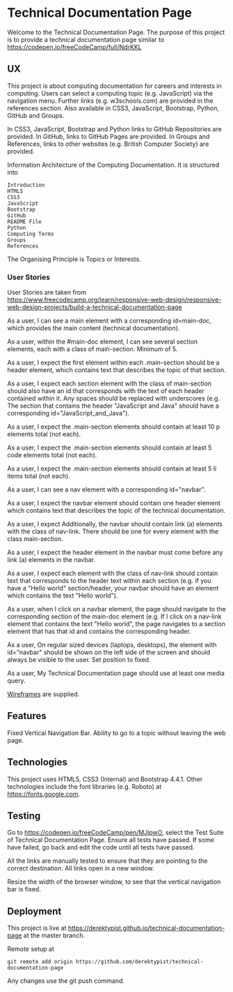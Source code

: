 # Technical Documentation Page

Welcome to the Technical Documentation Page.  The purpose of this project is to provide a technical documentation page
similar to https://codepen.io/freeCodeCamp/full/NdrKKL

## UX

This project is about computing documentation for careers and interests in computing.  Users can select a computing topic (e.g. JavaScript) via the navigation menu.
Further links (e.g. w3schools.com) are provided in the references section.  Also available in CSS3, JavaScript, Bootstrap, Python, GitHub and Groups.

In CSS3, JavaScript, Bootstrap and Python links to GitHub Repositories are provided.
In GitHub, links to GitHub Pages are provided.
In Groups and References, links to other websites (e.g. British Computer Society) are provided.

Information Architecture of the Computing Documentation.  It is structured into

    Introduction
    HTML5
    CSS3
    JavaScript
    Bootstrap
    GitHub
    README File
    Python
    Computing Terms
    Groups
    References

The Organising Principle is Topics or Interests.

### User Stories

User Stories are taken from https://www.freecodecamp.org/learn/responsive-web-design/responsive-web-design-projects/build-a-technical-documentation-page

As a user, I can see a main element with a corresponding id=main-doc, which provides the main content (technical documentation).

As a user, within the #main-doc element, I can see several section elements, each with a class of main-section.  Minimum of 5.

As a user, I expect the first element within each .main-section should be a header element, 
which contains text that describes the topic of that section.

As a user, I expect each section element with the class of main-section
should also have an id that corresponds with the text of each header contained within it. Any spaces should be replaced with underscores (e.g. The section that contains the header "JavaScript and Java" should have a corresponding id="JavaScript_and_Java").

As a user, I expect the .main-section elements should contain at least 10 p elements total (not each).

As a user, I expect the .main-section elements should contain at least 5 code elements total (not each).

As a user, I expect the .main-section elements should contain at least 5 li items total (not each).

As a user, I can see a nav element with a corresponding id="navbar".

As a user, I expect the navbar element should contain one header element which contains text that describes the topic of the technical documentation.

As a user, I expect Additionally, the navbar should contain link (a) elements with the class of nav-link. There should be one for every element with the class main-section.

As a user, I expect the header element in the navbar must come before any link (a) elements in the navbar.

As a user, I expect each element with the class of nav-link should contain text that corresponds to the header text within each section (e.g. if you have a "Hello world" section/header, your navbar should have an element which contains the text "Hello world").

As a user, when I click on a navbar element, the page should navigate to the corresponding section of the main-doc element (e.g. If I click on a nav-link element that contains the text "Hello world", the page navigates to a section element that has that id and contains the corresponding header.

As a user, On regular sized devices (laptops, desktops), the element with id="navbar" should be shown on the left side of the screen and should always be visible to the user.  Set position to fixed.

As a user, My Technical Documentation page should use at least one media query.

[Wireframes](wireframes/technical-documentation.png) are supplied.

## Features

Fixed Vertical Navigation Bar.  Ability to go to a topic without leaving the web page.

## Technologies

This project uses HTML5, CSS3 (Internal) and Bootstrap 4.4.1.  Other technologies include the font libraries
(e.g. Roboto) at https://fonts.google.com.

## Testing

Go to https://codepen.io/freeCodeCamp/pen/MJjpwO, select the Test Suite of Technical Documentation Page.  Ensure all
tests have passed.  If some have failed, go back and edit the code until all tests have passed.

All the links are manually tested to ensure that they are pointing to the correct destination.  All links open in a
new window.

Resize the width of the browser window, to see that the vertical navigation bar is fixed.

## Deployment

This project is live at https://derektypist.github.io/technical-documentation-page at the master branch.

Remote setup at

    git remote add origin https://github.com/derektypist/technical-documentation-page
    
Any changes use the git push command.

